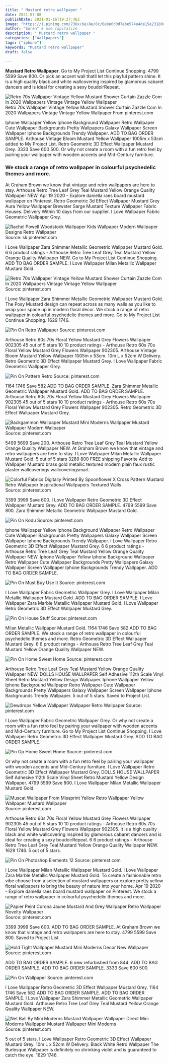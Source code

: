 ```yaml
---
title: " Mustard retro wallpaper "
date: 2021-07-08
publishDate: 2021-01-16T19:27:46Z
image: "https://i.pinimg.com/736x/6e/8e/6c/6e8e6c0d7ebe574e4de15e23180dddbe.jpg"
author: "Soren" # use capitalize
description: " Mustard retro wallpaper "
categories: ["Wallpapers"]
tags: ["iphone"]
keywords: "Mustard retro wallpaper"
draft: false

---
```



**Mustard Retro Wallpaper**. Go to My Project List Continue Shopping. 4799 5599 Save 800. Or pick an accent wall thatll let this playful pattern shine. It is a high quality black and white wallcovering inspired by glamorous cabaret dancers and is ideal for creating a sexy boudoirRepeat.

![Retro 70s Wallpaper Vintage Yellow Mustard Shower Curtain Zazzle Com In 2020 Wallpapers Vintage Vintage Yellow Wallpaper](https://i.pinimg.com/736x/05/df/d8/05dfd8d561cd677794ab7fe8a6bee3cc.jpg "Retro 70s Wallpaper Vintage Yellow Mustard Shower Curtain Zazzle Com In 2020 Wallpapers Vintage Vintage Yellow Wallpaper")
Retro 70s Wallpaper Vintage Yellow Mustard Shower Curtain Zazzle Com In 2020 Wallpapers Vintage Vintage Yellow Wallpaper From pinterest.com


Iphone Wallpaper Yellow Iphone Background Wallpaper Retro Wallpaper Cute Wallpaper Backgrounds Pretty Wallpapers Galaxy Wallpaper Screen Wallpaper Iphone Backgrounds Trendy Wallpaper. ADD TO BAG ORDER SAMPLE. Arthouse Vintage Bloom Mustard Yellow Wallpaper 1005m x 53cm added to My Project List. Retro Geometric 3D Effect Wallpaper Mustard Grey. 3333 Save 600 500. Or why not create a room with a fun retro feel by pairing your wallpaper with wooden accents and Mid-Century furniture.

### We stock a range of retro wallpaper in colourful psychedelic themes and more.

At Graham Brown we know that vintage and retro wallpapers are here to stay. Arthouse Retro Tree Leaf Grey Teal Mustard Yellow Orange Quality Wallpaper NEW. Apr 19 2020 - Explore daniella raes board mustard wallpaper on Pinterest. Retro Geometric 3d Effect Wallpaper Mustard Grey Aura Yellow Wallpaper Brewster Sarge Mustard Texture Wallpaper Fabric Houses. Delivery Within 10 days from our supplier. I Love Wallpaper Fabric Geometric Wallpaper Grey.


![Rachel Powell Woodstock Wallpaper Kids Wallpaper Modern Wallpaper Designs Retro Wallpaper](https://i.pinimg.com/originals/8d/ba/e1/8dbae168cbc81cba73c8e801219d96b6.jpg "Rachel Powell Woodstock Wallpaper Kids Wallpaper Modern Wallpaper Designs Retro Wallpaper")
Source: sk.pinterest.com

I Love Wallpaper Zara Shimmer Metallic Geometric Wallpaper Mustard Gold. 6 6 product ratings - Arthouse Retro Tree Leaf Grey Teal Mustard Yellow Orange Quality Wallpaper NEW. Go to My Project List Continue Shopping. ADD TO BAG ORDER SAMPLE. I Love Wallpaper Milan Metallic Wallpaper Mustard Gold.

![Retro 70s Wallpaper Vintage Yellow Mustard Shower Curtain Zazzle Com In 2020 Wallpapers Vintage Vintage Yellow Wallpaper](https://i.pinimg.com/736x/05/df/d8/05dfd8d561cd677794ab7fe8a6bee3cc.jpg "Retro 70s Wallpaper Vintage Yellow Mustard Shower Curtain Zazzle Com In 2020 Wallpapers Vintage Vintage Yellow Wallpaper")
Source: pinterest.com

I Love Wallpaper Zara Shimmer Metallic Geometric Wallpaper Mustard Gold. The Posy Mustard design can repeat across as many walls as you like to wrap your space up in modern floral decor. We stock a range of retro wallpaper in colourful psychedelic themes and more. Go to My Project List Continue Shopping. 1629 1746.

![Pin On Retro Wallpaper](https://i.pinimg.com/originals/1e/fd/b2/1efdb2f84c151131d44b8fc5d0e7d79a.jpg "Pin On Retro Wallpaper")
Source: pinterest.com

Arthouse Retro 60s 70s Floral Yellow Mustard Grey Flowers Wallpaper 902305 45 out of 5 stars 10 10 product ratings - Arthouse Retro 60s 70s Floral Yellow Mustard Grey Flowers Wallpaper 902305. Arthouse Vintage Bloom Mustard Yellow Wallpaper 1005m x 53cm. 10m L x 52cm W Delivery. Retro Geometric 3D Effect Wallpaper Mustard Grey. I Love Wallpaper Fabric Geometric Wallpaper Grey.

![Pin On Pattern Retro](https://i.pinimg.com/originals/2f/08/13/2f0813425ea4029226b901c0b6268667.jpg "Pin On Pattern Retro")
Source: pinterest.com

1164 1746 Save 582 ADD TO BAG ORDER SAMPLE. Zara Shimmer Metallic Geometric Wallpaper Mustard Gold. ADD TO BAG ORDER SAMPLE. Arthouse Retro 60s 70s Floral Yellow Mustard Grey Flowers Wallpaper 902305 45 out of 5 stars 10 10 product ratings - Arthouse Retro 60s 70s Floral Yellow Mustard Grey Flowers Wallpaper 902305. Retro Geometric 3D Effect Wallpaper Mustard Grey.

![Backgammon Wallpaper Mustard Mini Moderns Wallpaper Mustard Wallpaper Modern Wallpaper](https://i.pinimg.com/originals/05/98/e6/0598e604c22655840ac42d2b235407a4.jpg "Backgammon Wallpaper Mustard Mini Moderns Wallpaper Mustard Wallpaper Modern Wallpaper")
Source: pinterest.com

5499 5699 Save 200. Arthouse Retro Tree Leaf Grey Teal Mustard Yellow Orange Quality Wallpaper NEW. At Graham Brown we know that vintage and retro wallpapers are here to stay. I Love Wallpaper Milan Metallic Wallpaper Mustard Gold. 5 out of 5 stars 3289 800 FREE shipping Favorite Add to Wallpaper Mustard brass gold metallic textured modern plain faux rustic plaster wallcoverings wallcoveringsmart.

![Colorful Fabrics Digitally Printed By Spoonflower X Cross Pattern Mustard Retro Wallpaper Inspirational Wallpapers Textured Walls](https://i.pinimg.com/originals/59/1d/8f/591d8f02bf45e587c496823a14bb7ab1.png "Colorful Fabrics Digitally Printed By Spoonflower X Cross Pattern Mustard Retro Wallpaper Inspirational Wallpapers Textured Walls")
Source: pinterest.com

3399 3999 Save 600. I Love Wallpaper Retro Geometric 3D Effect Wallpaper Mustard Grey. ADD TO BAG ORDER SAMPLE. 4799 5599 Save 800. Zara Shimmer Metallic Geometric Wallpaper Mustard Gold.

![Pin On Kodu](https://i.pinimg.com/originals/01/b8/32/01b832aed386fda0814059cce9b75c9a.jpg "Pin On Kodu")
Source: pinterest.com

Iphone Wallpaper Yellow Iphone Background Wallpaper Retro Wallpaper Cute Wallpaper Backgrounds Pretty Wallpapers Galaxy Wallpaper Screen Wallpaper Iphone Backgrounds Trendy Wallpaper. I Love Wallpaper Retro Geometric 3D Effect Wallpaper Mustard Grey. 6 6 product ratings - Arthouse Retro Tree Leaf Grey Teal Mustard Yellow Orange Quality Wallpaper NEW. Iphone Wallpaper Yellow Iphone Background Wallpaper Retro Wallpaper Cute Wallpaper Backgrounds Pretty Wallpapers Galaxy Wallpaper Screen Wallpaper Iphone Backgrounds Trendy Wallpaper. ADD TO BAG ORDER SAMPLE.

![Pin On Must Buy Use It](https://i.pinimg.com/originals/4d/0b/7a/4d0b7ad0e5a26b784aed2989b8e1aa5d.jpg "Pin On Must Buy Use It")
Source: pinterest.com

I Love Wallpaper Fabric Geometric Wallpaper Grey. I Love Wallpaper Milan Metallic Wallpaper Mustard Gold. ADD TO BAG ORDER SAMPLE. I Love Wallpaper Zara Marble Metallic Wallpaper Mustard Gold. I Love Wallpaper Retro Geometric 3D Effect Wallpaper Mustard Grey.

![Pin On House Stuff](https://i.pinimg.com/originals/bc/8c/ab/bc8cab39a750522a9b653e8e49f87f71.jpg "Pin On House Stuff")
Source: pinterest.com

Milan Metallic Wallpaper Mustard Gold. 1164 1746 Save 582 ADD TO BAG ORDER SAMPLE. We stock a range of retro wallpaper in colourful psychedelic themes and more. Retro Geometric 3D Effect Wallpaper Mustard Grey. 6 6 product ratings - Arthouse Retro Tree Leaf Grey Teal Mustard Yellow Orange Quality Wallpaper NEW.

![Pin On Home Sweet Home](https://i.pinimg.com/originals/75/56/c0/7556c0cf1484630fc92c3968f2bc7380.jpg "Pin On Home Sweet Home")
Source: pinterest.com

Arthouse Retro Tree Leaf Grey Teal Mustard Yellow Orange Quality Wallpaper NEW. DOLLS HOUSE WALLPAPER Self Adhesive 112th Scale Vinyl Sheet Retro Mustard Yellow Design Wallpaper. Iphone Wallpaper Yellow Iphone Background Wallpaper Retro Wallpaper Cute Wallpaper Backgrounds Pretty Wallpapers Galaxy Wallpaper Screen Wallpaper Iphone Backgrounds Trendy Wallpaper. 5 out of 5 stars. Saved to Project List.

![Dewdrops Yellow Wallpaper Wallpaper Retro Wallpaper](https://i.pinimg.com/originals/70/75/ab/7075ab43740eccc9e60fcc39516ec2a9.jpg "Dewdrops Yellow Wallpaper Wallpaper Retro Wallpaper")
Source: pinterest.com

I Love Wallpaper Fabric Geometric Wallpaper Grey. Or why not create a room with a fun retro feel by pairing your wallpaper with wooden accents and Mid-Century furniture. Go to My Project List Continue Shopping. I Love Wallpaper Retro Geometric 3D Effect Wallpaper Mustard Grey. ADD TO BAG ORDER SAMPLE.

![Pin Op Home Sweet Home](https://i.pinimg.com/originals/d8/b5/12/d8b5124351e054e18ac96759f1fb335c.jpg "Pin Op Home Sweet Home")
Source: pinterest.com

Or why not create a room with a fun retro feel by pairing your wallpaper with wooden accents and Mid-Century furniture. I Love Wallpaper Retro Geometric 3D Effect Wallpaper Mustard Grey. DOLLS HOUSE WALLPAPER Self Adhesive 112th Scale Vinyl Sheet Retro Mustard Yellow Design Wallpaper. 4799 5599 Save 800. I Love Wallpaper Milan Metallic Wallpaper Mustard Gold.

![Muscat Wallpaper From Missprint Yellow Retro Wallpaper Yellow Wallpaper Mustard Wallpaper](https://i.pinimg.com/originals/75/22/ae/7522aefdddc9d4b50d645ca8e38a7ecc.jpg "Muscat Wallpaper From Missprint Yellow Retro Wallpaper Yellow Wallpaper Mustard Wallpaper")
Source: pinterest.com

Arthouse Retro 60s 70s Floral Yellow Mustard Grey Flowers Wallpaper 902305 45 out of 5 stars 10 10 product ratings - Arthouse Retro 60s 70s Floral Yellow Mustard Grey Flowers Wallpaper 902305. It is a high quality black and white wallcovering inspired by glamorous cabaret dancers and is ideal for creating a sexy boudoirRepeat. 6 6 product ratings - Arthouse Retro Tree Leaf Grey Teal Mustard Yellow Orange Quality Wallpaper NEW. 1629 1746. 5 out of 5 stars.

![Pin On Photoshop Elements 12](https://i.pinimg.com/originals/20/f4/e7/20f4e7bc75ae431efef03dbe2660b9fd.jpg "Pin On Photoshop Elements 12")
Source: pinterest.com

I Love Wallpaper Milan Metallic Wallpaper Mustard Gold. I Love Wallpaper Zara Marble Metallic Wallpaper Mustard Gold. To create a fashionable retro vibe choose from a selection of mustard wallpapers or explore pretty yellow floral wallpapers to bring the beauty of nature into your home. Apr 19 2020 - Explore daniella raes board mustard wallpaper on Pinterest. We stock a range of retro wallpaper in colourful psychedelic themes and more.

![Papier Peint Corona Jaune Mustard And Grey Wallpaper Retro Wallpaper Novelty Wallpaper](https://i.pinimg.com/originals/cc/c5/c1/ccc5c11d98c13f4074b192a7ffd427a5.jpg "Papier Peint Corona Jaune Mustard And Grey Wallpaper Retro Wallpaper Novelty Wallpaper")
Source: pinterest.com

3399 3999 Save 600. ADD TO BAG ORDER SAMPLE. At Graham Brown we know that vintage and retro wallpapers are here to stay. 4799 5599 Save 800. Saved to Project List.

![Hold Tight Wallpaper Mustard Mini Moderns Decor New Wallpaper](https://i.pinimg.com/originals/3f/8a/d1/3f8ad1ae29a1a916fb8d0bfedae1770e.jpg "Hold Tight Wallpaper Mustard Mini Moderns Decor New Wallpaper")
Source: pinterest.com

ADD TO BAG ORDER SAMPLE. 6 new refurbished from 844. ADD TO BAG ORDER SAMPLE. ADD TO BAG ORDER SAMPLE. 3333 Save 600 500.

![Pin On Wallpaper](https://i.pinimg.com/736x/4e/8f/0a/4e8f0ae458a5942b85bcb8490c0acd56.jpg "Pin On Wallpaper")
Source: pinterest.com

I Love Wallpaper Retro Geometric 3D Effect Wallpaper Mustard Grey. 1164 1746 Save 582 ADD TO BAG ORDER SAMPLE. ADD TO BAG ORDER SAMPLE. I Love Wallpaper Zara Shimmer Metallic Geometric Wallpaper Mustard Gold. Arthouse Retro Tree Leaf Grey Teal Mustard Yellow Orange Quality Wallpaper NEW.

![Net Ball By Mini Moderns Mustard Wallpaper Wallpaper Direct Mini Moderns Wallpaper Mustard Wallpaper Mini Moderns](https://i.pinimg.com/736x/6e/8e/6c/6e8e6c0d7ebe574e4de15e23180dddbe.jpg "Net Ball By Mini Moderns Mustard Wallpaper Wallpaper Direct Mini Moderns Wallpaper Mustard Wallpaper Mini Moderns")
Source: pinterest.com

5 out of 5 stars. I Love Wallpaper Retro Geometric 3D Effect Wallpaper Mustard Grey. 10m L x 52cm W Delivery. Black White Retro Wallpaper The Burlesque Wallpaper is definitely no shrinking violet and is guaranteed to catch the eye. 1629 1746.


